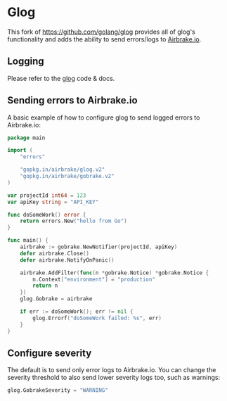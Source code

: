 # Glog

This fork of https://github.com/golang/glog provides all of glog's functionality
and adds the ability to send errors/logs to [Airbrake.io](https://airbrake.io).

## Logging

Please refer to the [glog](https://github.com/golang/glog) code & docs.

## Sending errors to Airbrake.io

A basic example of how to configure glog to send logged errors to Airbrake.io:

```go
package main

import (
	"errors"

	"gopkg.in/airbrake/glog.v2"
	"gopkg.in/airbrake/gobrake.v2"
)

var projectId int64 = 123
var apiKey string = "API_KEY"

func doSomeWork() error {
	return errors.New("hello from Go")
}

func main() {
	airbrake := gobrake.NewNotifier(projectId, apiKey)
	defer airbrake.Close()
	defer airbrake.NotifyOnPanic()

	airbrake.AddFilter(func(n *gobrake.Notice) *gobrake.Notice {
		n.Context["environment"] = "production"
		return n
	})
	glog.Gobrake = airbrake

	if err := doSomeWork(); err != nil {
		glog.Errorf("doSomeWork failed: %s", err)
	}
}
```

## Configure severity

The default is to send only error logs to Airbrake.io. You can change the
severity threshold to also send lower severity logs too, such as warnings:

```go
glog.GobrakeSeverity = "WARNING"
```
